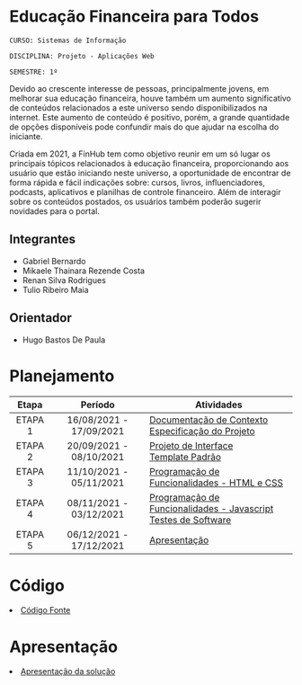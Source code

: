 # Educação Financeira para Todos

`CURSO: Sistemas de Informação`

`DISCIPLINA: Projeto - Aplicações Web`

`SEMESTRE: 1º`

Devido ao crescente interesse de pessoas, principalmente jovens, em melhorar sua educação financeira, houve também um aumento significativo de conteúdos relacionados a este universo sendo disponibilizados na internet. Este aumento de conteúdo é positivo, porém, a grande quantidade de opções disponíveis pode confundir mais do que ajudar na escolha do iniciante.

Criada em 2021, a FinHub tem como objetivo reunir em um só lugar os principais tópicos relacionados à educação financeira, proporcionando aos usuário que estão iniciando neste universo, a oportunidade de encontrar de forma rápida e fácil indicações sobre: cursos, livros, influenciadores, podcasts, aplicativos e planilhas de controle financeiro. Além de interagir sobre os conteúdos postados, os usuários também poderão sugerir novidades para o portal.


## Integrantes


* Gabriel Bernardo
* Mikaele Thainara Rezende Costa
* Renan Silva Rodrigues
* Tulio Ribeiro Maia

## Orientador

* Hugo Bastos De Paula

# Planejamento

| Etapa         | Período                   | Atividades |
|  :----:   |  :----:               | ----------- |
| ETAPA 1       | 16/08/2021 - 17/09/2021   |[Documentação de Contexto](docs/context.md) <br> [Especificação do Projeto](docs/especification.md) |
| ETAPA 2       | 20/09/2021 - 08/10/2021   |[Projeto de Interface](docs/interface.md) <br> [Template Padrão](docs/template.md) |
| ETAPA 3       | 11/10/2021 - 05/11/2021   |[Programação de Funcionalidades - HTML e CSS](docs/development.md) |
| ETAPA 4       | 08/11/2021 - 03/12/2021   |[Programação de Funcionalidades - Javascript](docs/development.md) <br> [Testes de Software ](docs/tests.md) |
| ETAPA 5       | 06/12/2021 - 17/12/2021   | [Apresentação](presentation/README.md) |

# Código

<li><a href="src/README.md"> Código Fonte</a></li>

# Apresentação

<li><a href="presentation/README.md"> Apresentação da solução</a></li>
